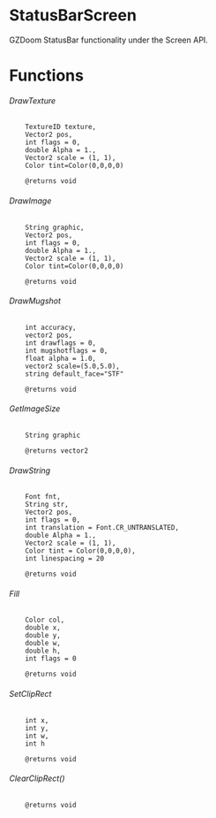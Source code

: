 # StatusBarScreen
GZDoom StatusBar functionality under the Screen API.

# Functions
###### DrawTexture
```
	TextureID texture, 
	Vector2 pos, 
	int flags = 0, 
	double Alpha = 1., 
	Vector2 scale = (1, 1), 
	Color tint=Color(0,0,0,0)
	
	@returns void
```
###### DrawImage
```
	String graphic, 
	Vector2 pos, 
	int flags = 0, 
	double Alpha = 1.,
	Vector2 scale = (1, 1), 
	Color tint=Color(0,0,0,0)
	
	@returns void
```
###### DrawMugshot
```
	int accuracy, 
	vector2 pos, 
	int drawflags = 0, 
	int mugshotflags = 0, 
	float alpha = 1.0, 
	vector2 scale=(5.0,5.0), 
	string default_face="STF"
	
	@returns void
```
###### GetImageSize
```
	String graphic
	
	@returns vector2
```
###### DrawString
```
	Font fnt, 
	String str,
	Vector2 pos, 
	int flags = 0, 
	int translation = Font.CR_UNTRANSLATED, 
	double Alpha = 1., 
	Vector2 scale = (1, 1), 
	Color tint = Color(0,0,0,0), 
	int linespacing = 20
	
	@returns void
```
###### Fill
```
	Color col, 
	double x, 
	double y,
	double w, 
	double h, 
	int flags = 0
	
	@returns void
```
###### SetClipRect
```
	int x, 
	int y, 
	int w, 
	int h
	
	@returns void
```
###### ClearClipRect()
```
	@returns void
```